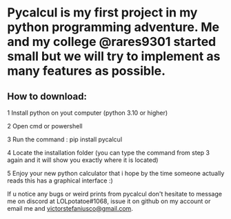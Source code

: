 # Pycalcul is my first project in my python programming adventure. Me and my college @rares9301 started small but we will try to implement as many features as possible.

## How to download:

1 Install python on yout computer (python 3.10 or higher)

2 Open cmd or powershell

3 Run the command : pip install pycalcul

4 Locate the installation folder (you can type the command from step 3 again and it will show you exactly where it is located)

5 Enjoy your new python calculator that i hope by the time someone actually reads this has a graphical interface :)

If u notice any bugs or weird prints from pycalcul don't hesitate to message me on discord at LOLpotatoe#1068, issue it on github on my account or email me and victorstefaniusco@gmail.com.
